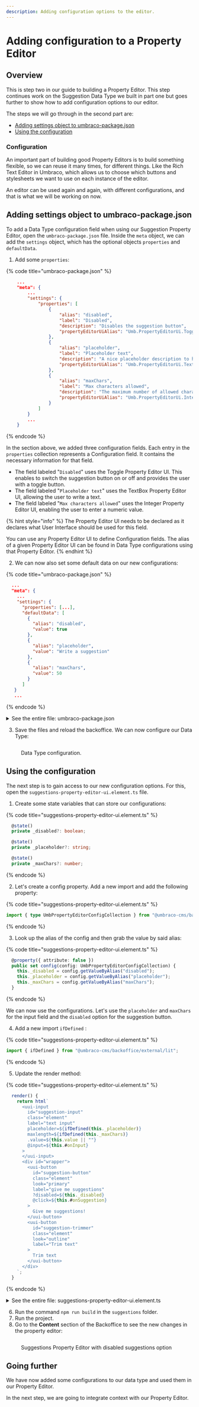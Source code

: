 ```yaml
---
description: Adding configuration options to the editor.
---
```


# Adding configuration to a Property Editor

## Overview

This is step two in our guide to building a Property Editor. This step continues work on the Suggestion Data Type we built in part one but goes further to show how to add configuration options to our editor.

The steps we will go through in the second part are:

* [Adding settings object to umbraco-package.json](adding-configuration-to-a-property-editor.md#adding-settings-object-to-umbraco-package.json)
* [Using the configuration](adding-configuration-to-a-property-editor.md#using-the-configuration)

### Configuration

An important part of building good Property Editors is to build something flexible, so we can reuse it many times, for different things. Like the Rich Text Editor in Umbraco, which allows us to choose which buttons and stylesheets we want to use on each instance of the editor.

An editor can be used again and again, with different configurations, and that is what we will be working on now.

## Adding settings object to umbraco-package.json

To add a Data Type configuration field when using our Suggestion Property Editor, open the `umbraco-package.json` file. Inside the `meta` object, we can add the `settings` object, which has the optional objects `properties` and `defaultData`.

1. Add some `properties`:

{% code title="umbraco-package.json" %}
```json
    ...
    "meta": {
        ...
        "settings": {
            "properties": [
                {
                    "alias": "disabled",
                    "label": "Disabled",
                    "description": "Disables the suggestion button",
                    "propertyEditorUiAlias": "Umb.PropertyEditorUi.Toggle"
                },
                {
                    "alias": "placeholder",
                    "label": "Placeholder text",
                    "description": "A nice placeholder description to help out our editor!",
                    "propertyEditorUiAlias": "Umb.PropertyEditorUi.TextBox"
                },
                {
                    "alias": "maxChars",
                    "label": "Max characters allowed",
                    "description": "The maximum number of allowed characters in a suggestion",
                    "propertyEditorUiAlias": "Umb.PropertyEditorUi.Integer"
                }
            ]
        }
        ...
    }
```
{% endcode %}

In the section above, we added three configuration fields. Each entry in the `properties` collection represents a Configuration field. It contains the necessary information for that field.

* The field labeled "`Disabled`" uses the Toggle Property Editor UI. This enables to switch the suggestion button on or off and provides the user with a toggle button.
* The field labeled "`Placeholder text`" uses the TextBox Property Editor UI, allowing the user to write a text.
* The field labeled "`Max characters allowed`" uses the Integer Property Editor UI, enabling the user to enter a numeric value.

{% hint style="info" %}
The Property Editor UI needs to be declared as it declares what User Interface should be used for this field.

You can use any Property Editor UI to define Configuration fields. The alias of a given Property Editor UI can be found in Data Type configurations using that Property Editor.
{% endhint %}

2. We can now also set some default data on our new configurations:

{% code title="umbraco-package.json" %}
```json
  ...
  "meta": {
    ...
    "settings": {
      "properties": [...],
      "defaultData": [
        {
          "alias": "disabled",
          "value": true
        },
        {
          "alias": "placeholder",
          "value": "Write a suggestion"
        },
        {
          "alias": "maxChars",
          "value": 50
        }
      ]
   }
   ...
```
{% endcode %}

<details>

<summary>See the entire file: umbraco-package.json</summary>

{% code title=" umbraco-package.json" %}
```json
{
    "$schema": "../../umbraco-package-schema.json",
    "id": "My.AwesomePackage",
    "name": "My Awesome Package",
    "version": "0.1.0",
    "extensions": [
        {
            "type": "propertyEditorUi",
            "alias": "My.PropertyEditorUi.Suggestions",
            "name": "My Suggestions Property Editor UI",
            "element": "/App_Plugins/Suggestions/dist/suggestions.js",
            "elementName": "my-suggestions-property-editor-ui",
            "meta": {
                "label": "Suggestions",
                "icon": "icon-list",
                "group": "common",
                "propertyEditorSchemaAlias": "Umbraco.Plain.String",
                "settings": {
                    "properties": [
                        {
                            "alias": "disabled",
                            "label": "Disabled",
                            "description": "Disables the suggestion button",
                            "propertyEditorUiAlias": "Umb.PropertyEditorUi.Toggle"
                        },
                        {
                            "alias": "placeholder",
                            "label": "Placeholder text",
                            "description": "A nice placeholder description to help out our editor!",
                            "propertyEditorUiAlias": "Umb.PropertyEditorUi.TextBox"
                        },
                        {
                            "alias": "maxChars",
                            "label": "Max characters allowed",
                            "description": "The maximum number of allowed characters in a suggestion",
                            "propertyEditorUiAlias": "Umb.PropertyEditorUi.Integer"
                        }
                    ],
                    "defaultData": [
                        {
                            "alias": "disabled",
                            "value": true
                        },
                        {
                            "alias": "placeholder",
                            "value": "Write a suggestion"
                        },
                        {
                            "alias": "maxChars",
                            "value": 50
                        }
                    ]
                }
            }
        }
    ]
}
```
{% endcode %}

</details>

3. Save the files and reload the backoffice. We can now configure our Data Type:

<figure><img src="images/suggestion-editor-config_3.png" alt=""><figcaption><p>Data Type configuration.</p></figcaption></figure>

## Using the configuration

The next step is to gain access to our new configuration options. For this, open the `suggestions-property-editor-ui.element.ts` file.

1. Create some state variables that can store our configurations:

{% code title="suggestions-property-editor-ui.element.ts" %}
```typescript
  @state()
  private _disabled?: boolean;

  @state()
  private _placeholder?: string;

  @state()
  private _maxChars?: number;
```
{% endcode %}

2. Let's create a config property. Add a new import and add the following property:

{% code title="suggestions-property-editor-ui.element.ts" %}
```typescript
import { type UmbPropertyEditorConfigCollection } from "@umbraco-cms/backoffice/property-editor";
```
{% endcode %}

3. Look up the alias of the config and then grab the value by said alias:

{% code title="suggestions-property-editor-ui.element.ts" %}
```typescript
  @property({ attribute: false })
  public set config(config: UmbPropertyEditorConfigCollection) {
    this._disabled = config.getValueByAlias("disabled");
    this._placeholder = config.getValueByAlias("placeholder");
    this._maxChars = config.getValueByAlias("maxChars");
  }
```
{% endcode %}

We can now use the configurations. Let's use the `placeholder` and `maxChars` for the input field and the `disabled` option for the suggestion button.

4. Add a new import `ifDefined` :

{% code title="suggestions-property-editor-ui.element.ts" %}
```typescript
import { ifDefined } from "@umbraco-cms/backoffice/external/lit";
```
{% endcode %}

5. Update the render method:

{% code title="suggestions-property-editor-ui.element.ts" %}
```typescript
  render() {
    return html`
      <uui-input
        id="suggestion-input"
        class="element"
        label="text input"
        placeholder=${ifDefined(this._placeholder)}
        maxlength=${ifDefined(this._maxChars)}
        .value=${this.value || ""}
        @input=${this.#onInput}
      >
      </uui-input>
      <div id="wrapper">
        <uui-button
          id="suggestion-button"
          class="element"
          look="primary"
          label="give me suggestions"
          ?disabled=${this._disabled}
          @click=${this.#onSuggestion}
        >
          Give me suggestions!
        </uui-button>
        <uui-button
          id="suggestion-trimmer"
          class="element"
          look="outline"
          label="Trim text"
        >
          Trim text
        </uui-button>
      </div>
    `;
  }
```
{% endcode %}

<details>

<summary>See the entire file: suggestions-property-editor-ui.element.ts</summary>

{% code title="suggestions-property-editor-ui.element.ts" lineNumbers="true" overflow="wrap" %}
```typescript
import { UmbChangeEvent } from '@umbraco-cms/backoffice/event';
import { css, customElement, html, ifDefined, LitElement, property, state } from '@umbraco-cms/backoffice/external/lit';
import type {
	UmbPropertyEditorConfigCollection,
	UmbPropertyEditorUiElement,
} from '@umbraco-cms/backoffice/property-editor';
import { UmbTextStyles } from '@umbraco-cms/backoffice/style';

@customElement('my-suggestions-property-editor-ui')
export default class MySuggestionsPropertyEditorUIElement extends LitElement implements UmbPropertyEditorUiElement {
	@property({ type: String })
	public value = '';

	@state()
	private _disabled?: boolean;

	@state()
	private _placeholder?: string;

	@state()
	private _maxChars?: number;

	@state()
	private _suggestions = [
		'You should take a break',
		'I suggest that you visit the Eiffel Tower',
		'How about starting a book club today or this week?',
		'Are you hungry?',
	];

	@property({ attribute: false })
	public set config(config: UmbPropertyEditorConfigCollection) {
		this._disabled = config.getValueByAlias('disabled');
		this._placeholder = config.getValueByAlias('placeholder');
		this._maxChars = config.getValueByAlias('maxChars');
	}

	#onInput(e: InputEvent) {
		this.value = (e.target as HTMLInputElement).value;
		this.#dispatchChangeEvent();
	}

	#onSuggestion() {
		const randomIndex = (this._suggestions.length * Math.random()) | 0;
		this.value = this._suggestions[randomIndex];
		this.#dispatchChangeEvent();
	}

	#dispatchChangeEvent() {
		this.dispatchEvent(new UmbChangeEvent());
	}

	override render() {
		return html`
			<uui-input
				id="suggestion-input"
				class="element"
				label="text input"
				placeholder=${ifDefined(this._placeholder)}
				maxlength=${ifDefined(this._maxChars)}
				.value=${this.value || ''}
				@input=${this.#onInput}>
			</uui-input>
			<div id="wrapper">
				<uui-button
					id="suggestion-button"
					class="element"
					look="primary"
					label="give me suggestions"
					?disabled=${this._disabled}
					@click=${this.#onSuggestion}>
					Give me suggestions!
				</uui-button>
				<uui-button id="suggestion-trimmer" class="element" look="outline" label="Trim text"> Trim text </uui-button>
			</div>
		`;
	}

	static override readonly styles = [
		UmbTextStyles,
		css`
			#wrapper {
				margin-top: 10px;
				display: flex;
				gap: 10px;
			}
			.element {
				width: 100%;
			}
		`,
	];
}

declare global {
	interface HTMLElementTagNameMap {
		'my-suggestions-property-editor-ui': MySuggestionsPropertyEditorUIElement;
	}
}
```
{% endcode %}

</details>

6. Run the command `npm run build` in the `suggestions` folder.&#x20;
7. Run the project.&#x20;
8. Go to the **Content** section of the Backoffice to see the new changes in the property editor:

<figure><img src="images/suggestion-editor-backoffice_2.png" alt=""><figcaption><p>Suggestions Property Editor with disabled suggestions option</p></figcaption></figure>

## Going further

We have now added some configurations to our data type and used them in our Property Editor.

In the next step, we are going to integrate context with our Property Editor.
